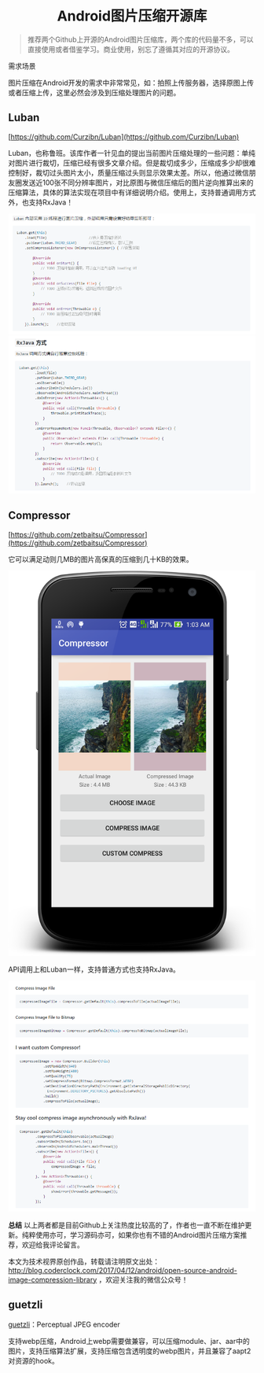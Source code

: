 <h1 align="center">Android图片压缩开源库</h1>

>推荐两个Github上开源的Android图片压缩库，两个库的代码量不多，可以直接使用或者借鉴学习。商业使用，别忘了遵循其对应的开源协议。

需求场景

图片压缩在Android开发的需求中非常常见，如：拍照上传服务器，选择原图上传或者压缩上传，这里必然会涉及到压缩处理图片的问题。

## Luban

[https://github.com/Curzibn/Luban](https://github.com/Curzibn/Luban)

Luban，也称鲁班。该库作者一针见血的提出当前图片压缩处理的一些问题：单纯对图片进行裁切，压缩已经有很多文章介绍。但是裁切成多少，压缩成多少却很难控制好，裁切过头图片太小，质量压缩过头则显示效果太差。所以，他通过微信朋友圈发送近100张不同分辨率图片，对比原图与微信压缩后的图片逆向推算出来的压缩算法，具体的算法实现在项目中有详细说明介绍。使用上，支持普通调用方式外，也支持RxJava！

![](../images/bitmapzip/bitmapzip1.png)
![](../images/bitmapzip/bitmapzip2.png)


## Compressor

[https://github.com/zetbaitsu/Compressor](https://github.com/zetbaitsu/Compressor)

它可以满足动则几MB的图片高保真的压缩到几十KB的效果。

![](../images/bitmapzip/bitmapzip3.png)


API调用上和Luban一样，支持普通方式也支持RxJava。

![](../images/bitmapzip/bitmapzip4.png)


 **总结**
以上两者都是目前Github上关注热度比较高的了，作者也一直不断在维护更新。纯粹使用亦可，学习源码亦可，如果你也有不错的Android图片压缩方案推荐，欢迎给我评论留言。

本文为技术视界原创作品，转载请注明原文出处：http://blog.coderclock.com/2017/04/12/android/open-source-android-image-compression-library ，欢迎关注我的微信公众号！

## guetzli

[guetzli](https://github.com/google/guetzli)：Perceptual JPEG encoder

支持webp压缩，Android上webp需要做兼容，可以压缩module、jar、aar中的图片，支持压缩算法扩展，支持压缩包含透明度的webp图片，并且兼容了aapt2对资源的hook。

